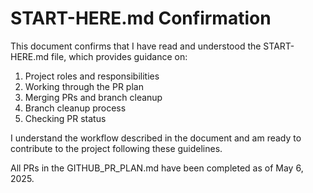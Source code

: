 # START-HERE.md Confirmation

This document confirms that I have read and understood the START-HERE.md file, which provides guidance on:

1. Project roles and responsibilities
2. Working through the PR plan
3. Merging PRs and branch cleanup
4. Branch cleanup process
5. Checking PR status

I understand the workflow described in the document and am ready to contribute to the project following these guidelines.

All PRs in the GITHUB_PR_PLAN.md have been completed as of May 6, 2025.

